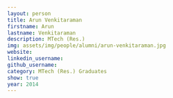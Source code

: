 ```yaml
---
layout: person
title: Arun Venkitaraman
firstname: Arun
lastname: Venkitaraman
description: MTech (Res.)
img: assets/img/people/alumni/arun-venkitaraman.jpg
website: 
linkedin_username: 
github_username:
category: MTech (Res.) Graduates
show: true
year: 2014
---
```

